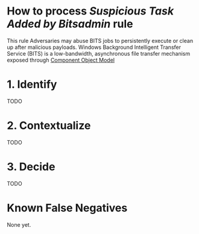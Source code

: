 # How to process *Suspicious Task Added by Bitsadmin* rule
This rule Adversaries may abuse BITS jobs to persistently execute or clean up after malicious payloads.
Windows Background Intelligent Transfer Service (BITS) is a low-bandwidth, asynchronous file transfer mechanism exposed through [Component Object Model](https://attack.mitre.org/techniques/T1559/001)

# 1. Identify
TODO

# 2. Contextualize
TODO

# 3. Decide
TODO

# Known False Negatives
None yet.
